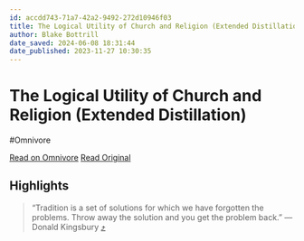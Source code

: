 ```yaml
---
id: accdd743-71a7-42a2-9492-272d10946f03
title: The Logical Utility of Church and Religion (Extended Distillation)
author: Blake Bottrill
date_saved: 2024-06-08 18:31:44
date_published: 2023-11-27 10:30:35
---
```


# The Logical Utility of Church and Religion (Extended Distillation)
#Omnivore

[Read on Omnivore](https://omnivore.app/me/https-substack-com-redirect-a-483-ce-66-7-e-53-400-b-901-b-947-f-18ff9fa9d44)
[Read Original](https://dstlld.substack.com/p/the-logical-utility-of-church-and)

## Highlights

> “Tradition is a set of solutions for which we have forgotten the problems. Throw away the solution and you get the problem back.” — Donald Kingsbury [⤴️](https://omnivore.app/me/https-substack-com-redirect-a-483-ce-66-7-e-53-400-b-901-b-947-f-18ff9fa9d44#6190dc36-2d7b-45a9-8b49-271eedcdae0e) 

